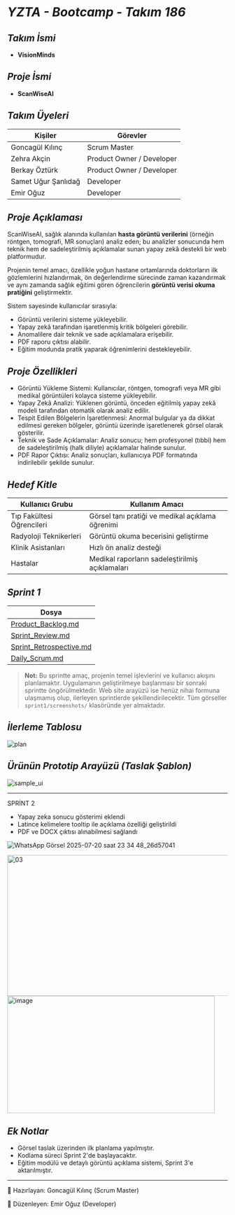 # *YZTA - Bootcamp - Takım 186*


## *Takım İsmi*
- **VisionMinds**


## *Proje İsmi*
- **ScanWiseAI**


## *Takım Üyeleri*

| **Kişiler**          | **Görevler**              |
|----------------------|---------------------------|
| Goncagül Kılınç      | Scrum Master              |
| Zehra Akçin          | Product Owner / Developer |
| Berkay Öztürk        | Product Owner / Developer |
| Samet Uğur Şanlıdağ  | Developer                 |
| Emir Oğuz            | Developer                 |


## *Proje Açıklaması*

ScanWiseAI, sağlık alanında kullanılan **hasta görüntü verilerini** (örneğin röntgen, tomografi, MR sonuçları) analiz eden; bu analizler sonucunda hem teknik hem de sadeleştirilmiş açıklamalar sunan yapay zekâ destekli bir web platformudur.

Projenin temel amacı, özellikle yoğun hastane ortamlarında doktorların ilk gözlemlerini hızlandırmak, ön değerlendirme sürecinde zaman kazandırmak ve aynı zamanda sağlık eğitimi gören öğrencilerin **görüntü verisi okuma pratiğini** geliştirmektir.

Sistem sayesinde kullanıcılar sırasıyla:
- Görüntü verilerini sisteme yükleyebilir.
- Yapay zekâ tarafından işaretlenmiş kritik bölgeleri görebilir.
- Anomalilere dair teknik ve sade açıklamalara erişebilir.
- PDF raporu çıktısı alabilir.
- Eğitim modunda pratik yaparak öğrenimlerini destekleyebilir.


## *Proje Özellikleri*
- Görüntü Yükleme Sistemi: Kullanıcılar, röntgen, tomografi veya MR gibi medikal görüntüleri kolayca sisteme yükleyebilir.
- Yapay Zekâ Analizi: Yüklenen görüntü, önceden eğitilmiş yapay zekâ modeli tarafından otomatik olarak analiz edilir.
- Tespit Edilen Bölgelerin İşaretlenmesi: Anormal bulgular ya da dikkat edilmesi gereken bölgeler, görüntü üzerinde işaretlenerek görsel olarak gösterilir.
- Teknik ve Sade Açıklamalar: Analiz sonucu; hem profesyonel (tıbbi) hem de sadeleştirilmiş (halk diliyle) açıklamalar halinde sunulur.
- PDF Rapor Çıktısı: Analiz sonuçları, kullanıcıya PDF formatında indirilebilir şekilde sunulur.


## *Hedef Kitle*

| Kullanıcı Grubu            | Kullanım Amacı                                      |
|----------------------------|-----------------------------------------------------|
| Tıp Fakültesi Öğrencileri  | Görsel tanı pratiği ve medikal açıklama öğrenimi    |
| Radyoloji Teknikerleri     | Görüntü okuma becerisini geliştirme                 |
| Klinik Asistanları         | Hızlı ön analiz desteği                             |
| Hastalar                   | Medikal raporların sadeleştirilmiş açıklamaları     |


## *Sprint 1*

| Dosya |
|-------|
| [Product_Backlog.md](sprint1/docs/Product_Backlog.md)
| [Sprint_Review.md](sprint1/docs/Sprint_Review.md)
| [Sprint_Retrospective.md](sprint1/docs/Sprint_Retrospective.md)
| [Daily_Scrum.md](sprint1/docs/Daily_Scrum.md) 

> **Not:** Bu sprintte amaç, projenin temel işlevlerini ve kullanıcı akışını planlamaktır. Uygulamanın geliştirilmeye başlanması bir sonraki sprintte öngörülmektedir. Web site arayüzü ise henüz nihai formuna ulaşmamış olup, ilerleyen sprintlerde şekillendirilecektir. Tüm görseller `sprint1/screenshots/` klasöründe yer almaktadır.


## *İlerleme Tablosu*

![plan](https://github.com/emirroguz/ScanWiseAI/blob/main/sprint1/screenshots/plan.png)


## *Ürünün Prototip Arayüzü (Taslak Şablon)*

![sample_ui](https://github.com/emirroguz/ScanWiseAI/blob/main/sprint1/screenshots/sample_ui.png)

---
SPRİNT 2 

- Yapay zeka sonucu gösterimi eklendi
- Latince kelimelere tooltip ile açıklama özelliği geliştirildi
- PDF ve DOCX çıktısı alınabilmesi sağlandı


![WhatsApp Görsel 2025-07-20 saat 23 34 48_26d57041](https://github.com/user-attachments/assets/65a3e950-d171-4070-b81c-8fc918abf7ad)

<img width="587" height="322" alt="03" src="https://github.com/user-attachments/assets/43b01966-1fb2-4b33-8dfd-ad9948182841" />

<img width="474" height="268" alt="image" src="https://github.com/user-attachments/assets/9172af6c-d95c-476c-a3fd-eeefd1c49f60" />


## *Ek Notlar*

- Görsel taslak üzerinden ilk planlama yapılmıştır.
- Kodlama süreci Sprint 2'de başlayacaktır.
- Eğitim modülü ve detaylı görüntü açıklama sistemi, Sprint 3'e aktarılmıştır.

---

📍 Hazırlayan: Goncagül Kılınç (Scrum Master)

📍 Düzenleyen: Emir Oğuz (Developer)
